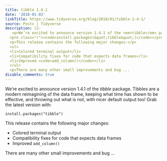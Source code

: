 ```yaml
---
title: tibble 1.4.1
date: '2018-01-03'
linkTitle: https://www.tidyverse.org/blog/2018/01/tibble-1-4-1/
source: Posts | Tidyverse
description: |2-
   <p>We’re excited to announce version 1.4.1 of the <em>tibble</em> package. Tibbles are a modern reimagining of the data frame, keeping what time has shown to be effective, and throwing out what is not, with nicer default output too! Grab the latest version with:</p>
  <pre class="r"><code>install.packages(&quot;tibble&quot;)</code></pre>
  <p>This release contains the following major changes:</p>
  <ul>
  <li>Colored terminal output</li>
  <li>Compatibility fixes for code that expects data frames</li>
  <li>Improved <code>add_column()</code></li>
  </ul>
  <p>There are many other small improvements and bug ...
disable_comments: true
---
```

 <p>We’re excited to announce version 1.4.1 of the <em>tibble</em> package. Tibbles are a modern reimagining of the data frame, keeping what time has shown to be effective, and throwing out what is not, with nicer default output too! Grab the latest version with:</p>
<pre class="r"><code>install.packages(&quot;tibble&quot;)</code></pre>
<p>This release contains the following major changes:</p>
<ul>
<li>Colored terminal output</li>
<li>Compatibility fixes for code that expects data frames</li>
<li>Improved <code>add_column()</code></li>
</ul>
<p>There are many other small improvements and bug ...